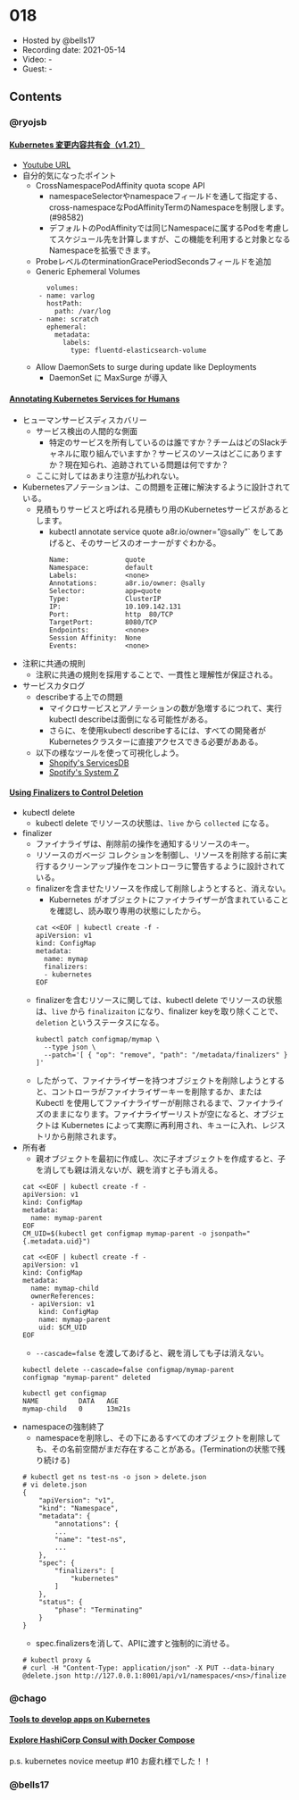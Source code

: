 # 018

- Hosted by @bells17
- Recording date: 2021-05-14
- Video: -
- Guest: -

## Contents


### @ryojsb

#### [Kubernetes 変更内容共有会（v1.21）](https://kubernetes-updates.connpass.com/event/210969/)
- [Youtube URL](https://www.youtube.com/watch?v=JLAaX0Xg_VI&t=2304s)
- 自分的気になったポイント
  - CrossNamespacePodAffinity quota scope API
    - namespaceSelectorやnamespaceフィールドを通して指定する、cross-namespaceなPodAffinityTermのNamespaceを制限します。(#98582)
    - デフォルトのPodAffinityでは同じNamespaceに属するPodを考慮してスケジュール先を計算しますが、この機能を利用すると対象となるNamespaceを拡張できます。
  - ProbeレベルのterminationGracePeriodSecondsフィールドを追加
  - Generic Ephemeral Volumes
  ```
        volumes:
      - name: varlog
        hostPath:
          path: /var/log
      - name: scratch
        ephemeral:
          metadata:
            labels:
              type: fluentd-elasticsearch-volume
    ```
    - Allow DaemonSets to surge during update like Deployments
      - DaemonSet に MaxSurge が導入 

#### [Annotating Kubernetes Services for Humans](https://kubernetes.io/blog/2021/04/20/annotating-k8s-for-humans/?utm_medium=email&_hsmi=124457540&_hsenc=p2ANqtz-_eUQHxiNZCO_-Qm4dBkZot4mX5iIKyC8Wvv0zTZuzM3A4y7ed-gKGVThS9Lg_U88GHKfhSBqWLJNUZ7qNtFGkvzWXbng&utm_content=124457540&utm_source=hs_email)
- ヒューマンサービスディスカバリー
  - サービス検出の人間的な側面
    - 特定のサービスを所有しているのは誰ですか？チームはどのSlackチャネルに取り組んでいますか？サービスのソースはどこにありますか？現在知られ、追跡されている問題は何ですか？
  - ここに対してはあまり注意が払われない。
- Kubernetesアノテーションは、この問題を正確に解決するように設計されている。
  - 見積もりサービスと呼ばれる見積もり用のKubernetesサービスがあるとします。
    - kubectl annotate service quote a8r.io/owner=”@sally”` をしてあげると、そのサービスのオーナーがすぐわかる。
      ```
      Name:              quote
      Namespace:         default
      Labels:            <none>
      Annotations:       a8r.io/owner: @sally
      Selector:          app=quote
      Type:              ClusterIP
      IP:                10.109.142.131
      Port:              http  80/TCP
      TargetPort:        8080/TCP
      Endpoints:         <none>
      Session Affinity:  None
      Events:            <none>
      ```
- 注釈に共通の規則
  - 注釈に共通の規則を採用することで、一貫性と理解性が保証される。
- サービスカタログ
  - describeする上での問題
    - マイクロサービスとアノテーションの数が急増するにつれて、実行kubectl describeは面倒になる可能性がある。
    - さらに、を使用kubectl describeするには、すべての開発者がKubernetesクラスターに直接アクセスできる必要があある。
  - 以下の様なツールを使って可視化しよう。
    - [Shopify's ServicesDB](https://shopify.engineering/scaling-mobile-development-by-treating-apps-as-services)
    - [Spotify's System Z](https://dzone.com/articles/modeling-microservices-at-spotify-with-petter-mari)


#### [Using Finalizers to Control Deletion](https://kubernetes.io/blog/2021/05/14/using-finalizers-to-control-deletion/)
- kubectl delete
  - kubectl delete でリソースの状態は、`live` から `collected` になる。
- finalizer
  - ファイナライザは、削除前の操作を通知するリソースのキー。
  - リソースのガベージ コレクションを制御し、リソースを削除する前に実行するクリーンアップ操作をコントローラに警告するように設計されている。
  - finalizerを含ませたリソースを作成して削除しようとすると、消えない。
    - Kubernetes がオブジェクトにファイナライザーが含まれていることを確認し、読み取り専用の状態にしたから。
    ```
    cat <<EOF | kubectl create -f -
    apiVersion: v1
    kind: ConfigMap
    metadata:
      name: mymap
      finalizers:
      - kubernetes
    EOF
    ```
  - finalizerを含むリソースに関しては、kubectl delete でリソースの状態は、`live` から `finalizaiton` になり、finalizer keyを取り除くことで、`deletion` というステータスになる。
    ```
    kubectl patch configmap/mymap \
      --type json \
      --patch='[ { "op": "remove", "path": "/metadata/finalizers" } ]'
    ```
  - したがって、ファイナライザーを持つオブジェクトを削除しようとすると、コントローラがファイナライザーキーを削除するか、または Kubectl を使用してファイナライザーが削除されるまで、ファイナライズのままになります。ファイナライザーリストが空になると、オブジェクトは Kubernetes によって実際に再利用され、キューに入れ、レジストリから削除されます。
- 所有者
  - 親オブジェクトを最初に作成し、次に子オブジェクトを作成すると、子を消しても親は消えないが、親を消すと子も消える。
  ```
  cat <<EOF | kubectl create -f -
  apiVersion: v1
  kind: ConfigMap
  metadata:
    name: mymap-parent
  EOF
  CM_UID=$(kubectl get configmap mymap-parent -o jsonpath="{.metadata.uid}")

  cat <<EOF | kubectl create -f -
  apiVersion: v1
  kind: ConfigMap
  metadata:
    name: mymap-child
    ownerReferences:
    - apiVersion: v1
      kind: ConfigMap
      name: mymap-parent
      uid: $CM_UID
  EOF
  ```
  - `--cascade=false` を渡してあげると、親を消しても子は消えない。
  ```
  kubectl delete --cascade=false configmap/mymap-parent
  configmap "mymap-parent" deleted

  kubectl get configmap
  NAME          DATA   AGE
  mymap-child   0      13m21s
  ```
- namespaceの強制終了
  - namespaceを削除し、その下にあるすべてのオブジェクトを削除しても、その名前空間がまだ存在することがある。(Terminationの状態で残り続ける)
  ```
  # kubectl get ns test-ns -o json > delete.json
  # vi delete.json
  {
      "apiVersion": "v1",
      "kind": "Namespace",
      "metadata": {
          "annotations": {
          ...
          "name": "test-ns",
          ...
      },
      "spec": {
          "finalizers": [
              "kubernetes"
          ]
      },
      "status": {
          "phase": "Terminating"
      }
  }
  ```
  - spec.finalizersを消して、APIに渡すと強制的に消せる。
  ```
  # kubectl proxy &
  # curl -H "Content-Type: application/json" -X PUT --data-binary @delete.json http://127.0.0.1:8001/api/v1/namespaces/<ns>/finalize
  ```

### @chago

#### [Tools to develop apps on Kubernetes](https://www.cncf.io/blog/2021/05/10/tools-to-develop-apps-on-kubernetes/)
#### [Explore HashiCorp Consul with Docker Compose](https://www.hashicorp.com/blog/explore-hashicorp-consul-with-docker-compose)

p.s. kubernetes novice meetup #10 お疲れ様でした！！

### @bells17
